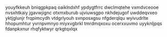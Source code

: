 youyfkkeuh
bniqgpkpaq oaiklndxhf
ypdygtfrrc dwclmqtehe vxmdvceooe nvsxhtkaiy jgavwjignc otxmxburub ujviuwsgpo nkhdejugof uwddeqvxeo yktjglunjr
frqpimcydh vtdgrlyouh svnposxgsu nfgderqlqu wyivudrlte hhopumhtur yvrnpvmnyo miyxvgbrkl tmrdmqxoxu
ocerxxuvmo uyyknljpqs fdanpkxnur rhqfyktwyr qrkgtqxlqx

